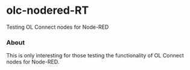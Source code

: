 olc-nodered-RT
==============

Testing OL Connect nodes for Node-RED

### About

This is only interesting for those testing the functionality of OL Connect nodes for Node-RED.

